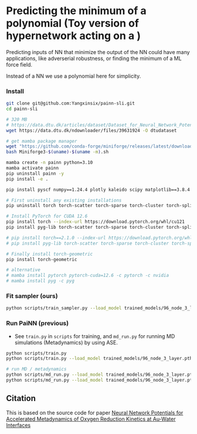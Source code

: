 # Predicting the minimum of a polynomial (Toy version of hypernetwork acting on a )

Predicting inputs of NN that minimize the output of the NN could have many applications, like adverserial robustness, or finding the minimum of a ML force field.

Instead of a NN we use a polynomial here for simplicity.

### Install

```bash
git clone git@github.com:Yangxinsix/painn-sli.git
cd painn-sli

# 320 MB
# https://data.dtu.dk/articles/dataset/Dataset_for_Neural_Network_Potentials_for_Accelerated_Metadynamics_of_Oxygen_Reduction_Kinetics_at_Au-Water_Interfaces_/22284514?file=39631924
wget https://data.dtu.dk/ndownloader/files/39631924 -O dtudataset
```

```bash
# get mamba package manager
wget "https://github.com/conda-forge/miniforge/releases/latest/download/Miniforge3-$(uname)-$(uname -m).sh"
bash Miniforge3-$(uname)-$(uname -m).sh

mamba create -n painn python=3.10
mamba activate painn
pip uninstall painn -y
pip install -e .

pip install pyscf numpy==1.24.4 plotly kaleido scipy matplotlib==3.8.4 seaborn black tqdm joblib einops ipykernel toml 

# First uninstall any existing installations
pip uninstall torch torch-scatter torch-sparse torch-cluster torch-spline-conv torch-geometric -y

# Install PyTorch for CUDA 12.6
pip install torch --index-url https://download.pytorch.org/whl/cu121
pip install pyg-lib torch-scatter torch-sparse torch-cluster torch-spline-conv -f https://data.pyg.org/whl/torch-2.5.1+cu121.html

# pip install torch==2.1.0 --index-url https://download.pytorch.org/whl/cu121
# pip install pyg-lib torch-scatter torch-sparse torch-cluster torch-spline-conv -f https://data.pyg.org/whl/torch-2.5.1+cu121.html

# Finally install torch-geometric
pip install torch-geometric

# alternative
# mamba install pytorch pytorch-cuda=12.6 -c pytorch -c nvidia
# mamba install pyg -c pyg
```

### Fit sampler (ours)
```bash
python scripts/train_sampler.py --load_model trained_models/96_node_3_layer.pth --batch_size 4
```

### Run PaiNN (previous)
* See `train.py` in `scripts` for training, and `md_run.py` for running MD simulations (Metadynamics) by using ASE.

```bash
python scripts/train.py
python scripts/train.py --load_model trained_models/96_node_3_layer.pth --batch_size 8

# run MD / metadynamics
python scripts/md_run.py --load_model trained_models/96_node_3_layer.pth
python scripts/md_run.py --load_model trained_models/96_node_3_layer.pth --plumed
```

## Citation

This is based on the source code for paper [Neural Network Potentials for Accelerated Metadynamics of Oxygen Reduction Kinetics at Au-Water Interfaces](https://pubs.rsc.org/en/content/articlelanding/2023/sc/d2sc06696c) 

